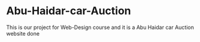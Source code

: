 # Abu-Haidar-car-Auction
This is our project for Web-Design course and it is a Abu Haidar car Auction website done
